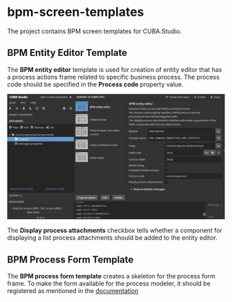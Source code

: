 # bpm-screen-templates

The project contains BPM screen templates for CUBA.Studio.

## BPM Entity Editor Template

The **BPM entity editor** template is used for creation of entity editor that has a process actions frame related to specific business process. The process code should be specified in the **Process code** property value.

![BPM entity editor template](https://github.com/gorbunkov/bpm-screen-templates/blob/master/screenshots/bpm-editor-studio-template.png)

The **Display process attachments** checkbox tells whether a component for displaying a list process attachments should be added to the entity editor.

## BPM Process Form Template

The **BPM process form template** creates a skeleton for the process form frame. To make the form available for the process modeler, it should be registered as mentioned in the [documentation](https://doc.cuba-platform.com/bpm-6.7/bpm.html#process_forms)



